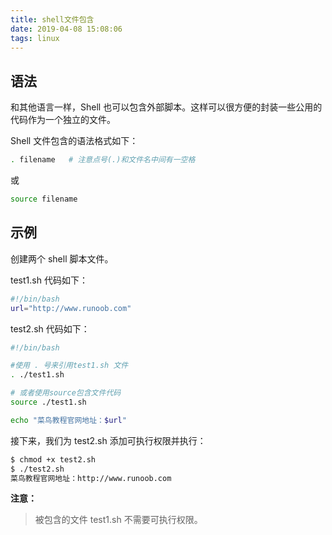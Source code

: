 ```yaml
---
title: shell文件包含
date: 2019-04-08 15:08:06
tags: linux
---
```


## 语法

和其他语言一样，Shell 也可以包含外部脚本。这样可以很方便的封装一些公用的代码作为一个独立的文件。

Shell 文件包含的语法格式如下：

```bash
. filename   # 注意点号(.)和文件名中间有一空格
```
或
```bash
source filename
```

## 示例

创建两个 shell 脚本文件。

test1.sh 代码如下：

```bash
#!/bin/bash
url="http://www.runoob.com"
```
test2.sh 代码如下：

```bash
#!/bin/bash

#使用 . 号来引用test1.sh 文件
. ./test1.sh

# 或者使用source包含文件代码
source ./test1.sh

echo "菜鸟教程官网地址：$url"
```

接下来，我们为 test2.sh 添加可执行权限并执行：

```bash
$ chmod +x test2.sh 
$ ./test2.sh 
菜鸟教程官网地址：http://www.runoob.com
```
**注意：**
> 被包含的文件 test1.sh 不需要可执行权限。
